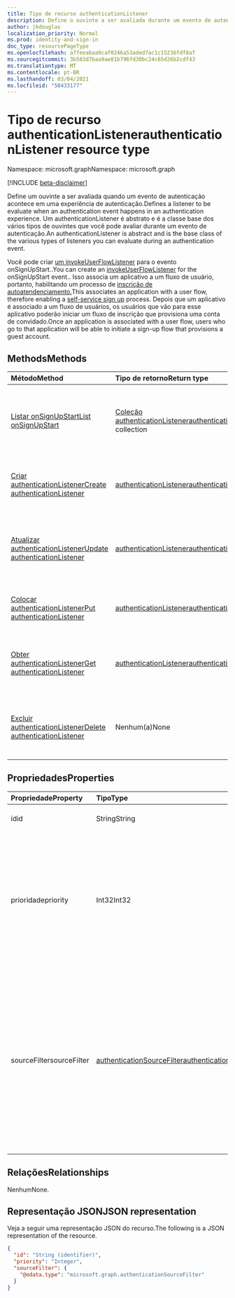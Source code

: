 ```yaml
---
title: Tipo de recurso authenticationListener
description: Define o ouvinte a ser avaliada durante um evento de autenticação.
author: jkdouglas
localization_priority: Normal
ms.prod: identity-and-sign-in
doc_type: resourcePageType
ms.openlocfilehash: a7feeabaa9caf0246a53aded7ac1c15236fdf8af
ms.sourcegitcommit: 3b583d7baa9ae81b796fd30bc24c65d26b2cdf43
ms.translationtype: MT
ms.contentlocale: pt-BR
ms.lasthandoff: 03/04/2021
ms.locfileid: "50433177"
---
```

# <a name="authenticationlistener-resource-type"></a><span data-ttu-id="545f6-103">Tipo de recurso authenticationListener</span><span class="sxs-lookup"><span data-stu-id="545f6-103">authenticationListener resource type</span></span>

<span data-ttu-id="545f6-104">Namespace: microsoft.graph</span><span class="sxs-lookup"><span data-stu-id="545f6-104">Namespace: microsoft.graph</span></span>

[!INCLUDE [beta-disclaimer](../../includes/beta-disclaimer.md)]

<span data-ttu-id="545f6-105">Define um ouvinte a ser avaliada quando um evento de autenticação acontece em uma experiência de autenticação.</span><span class="sxs-lookup"><span data-stu-id="545f6-105">Defines a listener to be evaluate when an authentication event happens in an authentication experience.</span></span> <span data-ttu-id="545f6-106">Um authenticationListener é abstrato e é a classe base dos vários tipos de ouvintes que você pode avaliar durante um evento de autenticação.</span><span class="sxs-lookup"><span data-stu-id="545f6-106">An authenticationListener is abstract and is the base class of the various types of listeners you can evaluate during an authentication event.</span></span> 

<span data-ttu-id="545f6-107">Você pode criar [um invokeUserFlowListener](../resources/invokeuserflowlistener.md) para o evento onSignUpStart..</span><span class="sxs-lookup"><span data-stu-id="545f6-107">You can create an [invokeUserFlowListener](../resources/invokeuserflowlistener.md) for the onSignUpStart event..</span></span> <span data-ttu-id="545f6-108">Isso associa um aplicativo a um fluxo de usuário, portanto, habilitando um processo de [inscrição de autoatendenciamento.](https://docs.microsoft.com/azure/active-directory/external-identities/self-service-sign-up-overview)</span><span class="sxs-lookup"><span data-stu-id="545f6-108">This associates an application with a user flow, therefore enabling a [self-service sign up](https://docs.microsoft.com/azure/active-directory/external-identities/self-service-sign-up-overview) process.</span></span> <span data-ttu-id="545f6-109">Depois que um aplicativo é associado a um fluxo de usuários, os usuários que vão para esse aplicativo poderão iniciar um fluxo de inscrição que provisiona uma conta de convidado.</span><span class="sxs-lookup"><span data-stu-id="545f6-109">Once an application is associated with a user flow, users who go to that application will be able to initiate a sign-up flow that provisions a guest account.</span></span>

## <a name="methods"></a><span data-ttu-id="545f6-110">Methods</span><span class="sxs-lookup"><span data-stu-id="545f6-110">Methods</span></span>

|<span data-ttu-id="545f6-111">Método</span><span class="sxs-lookup"><span data-stu-id="545f6-111">Method</span></span>|<span data-ttu-id="545f6-112">Tipo de retorno</span><span class="sxs-lookup"><span data-stu-id="545f6-112">Return type</span></span>|<span data-ttu-id="545f6-113">Descrição</span><span class="sxs-lookup"><span data-stu-id="545f6-113">Description</span></span>|
|:---|:---|:---|
|[<span data-ttu-id="545f6-114">Listar onSignUpStart</span><span class="sxs-lookup"><span data-stu-id="545f6-114">List onSignUpStart</span></span>](../api/authenticationeventspolicy-list-onsignupstart.md)|<span data-ttu-id="545f6-115">[Coleção authenticationListener](../resources/authenticationlistener.md)</span><span class="sxs-lookup"><span data-stu-id="545f6-115">[authenticationListener](../resources/authenticationlistener.md) collection</span></span>|<span data-ttu-id="545f6-116">Obter a coleção de recursos authenticationListener suportados pelo evento onSignupStart.</span><span class="sxs-lookup"><span data-stu-id="545f6-116">Get the collection of authenticationListener resources supported by the onSignupStart event.</span></span>|
|[<span data-ttu-id="545f6-117">Criar authenticationListener</span><span class="sxs-lookup"><span data-stu-id="545f6-117">Create authenticationListener</span></span>](../api/authenticationeventspolicy-post-onsignupstart.md)|[<span data-ttu-id="545f6-118">authenticationListener</span><span class="sxs-lookup"><span data-stu-id="545f6-118">authenticationListener</span></span>](../resources/authenticationlistener.md)|<span data-ttu-id="545f6-119">Crie um novo objeto authenticationListener para o evento onSignupStart.</span><span class="sxs-lookup"><span data-stu-id="545f6-119">Create a new authenticationListener object for the onSignupStart event.</span></span>|
|[<span data-ttu-id="545f6-120">Atualizar authenticationListener</span><span class="sxs-lookup"><span data-stu-id="545f6-120">Update authenticationListener</span></span>](../api/authenticationlistener-update.md)|[<span data-ttu-id="545f6-121">authenticationListener</span><span class="sxs-lookup"><span data-stu-id="545f6-121">authenticationListener</span></span>](../resources/authenticationlistener.md)|<span data-ttu-id="545f6-122">Atualize o ouvinte especificado definido para o evento onSignupStart no pipeline de autenticação.</span><span class="sxs-lookup"><span data-stu-id="545f6-122">Update the specified listener defined for the onSignupStart event in the authentication pipeline.</span></span>|
|[<span data-ttu-id="545f6-123">Colocar authenticationListener</span><span class="sxs-lookup"><span data-stu-id="545f6-123">Put authenticationListener</span></span>](../api/authenticationlistener-put.md)|[<span data-ttu-id="545f6-124">authenticationListener</span><span class="sxs-lookup"><span data-stu-id="545f6-124">authenticationListener</span></span>](../resources/authenticationlistener.md)|<span data-ttu-id="545f6-125">Substitua as propriedades de um objeto authenticationListener.</span><span class="sxs-lookup"><span data-stu-id="545f6-125">Replace the properties of an authenticationListener object.</span></span>|
|[<span data-ttu-id="545f6-126">Obter authenticationListener</span><span class="sxs-lookup"><span data-stu-id="545f6-126">Get authenticationListener</span></span>](../api/authenticationlistener-get.md)|[<span data-ttu-id="545f6-127">authenticationListener</span><span class="sxs-lookup"><span data-stu-id="545f6-127">authenticationListener</span></span>](../resources/authenticationlistener.md)|<span data-ttu-id="545f6-128">Obter o ouvinte especificado definido para o evento onSignupStart no pipeline de autenticação.</span><span class="sxs-lookup"><span data-stu-id="545f6-128">Get the specified listener defined for the onSignupStart event in the authentication pipeline.</span></span>|
|[<span data-ttu-id="545f6-129">Excluir authenticationListener</span><span class="sxs-lookup"><span data-stu-id="545f6-129">Delete authenticationListener</span></span>](../api/authenticationlistener-delete.md)|<span data-ttu-id="545f6-130">Nenhum(a)</span><span class="sxs-lookup"><span data-stu-id="545f6-130">None</span></span>|<span data-ttu-id="545f6-131">Exclua o ouvinte especificado definido para o evento onSignupStart no pipeline de autenticação.</span><span class="sxs-lookup"><span data-stu-id="545f6-131">Delete the specified listener defined for the onSignupStart event in the authentication pipeline.</span></span>|

## <a name="properties"></a><span data-ttu-id="545f6-132">Propriedades</span><span class="sxs-lookup"><span data-stu-id="545f6-132">Properties</span></span>

|<span data-ttu-id="545f6-133">Propriedade</span><span class="sxs-lookup"><span data-stu-id="545f6-133">Property</span></span>|<span data-ttu-id="545f6-134">Tipo</span><span class="sxs-lookup"><span data-stu-id="545f6-134">Type</span></span>|<span data-ttu-id="545f6-135">Descrição</span><span class="sxs-lookup"><span data-stu-id="545f6-135">Description</span></span>|
|:---|:---|:---|
|<span data-ttu-id="545f6-136">id</span><span class="sxs-lookup"><span data-stu-id="545f6-136">id</span></span>|<span data-ttu-id="545f6-137">String</span><span class="sxs-lookup"><span data-stu-id="545f6-137">String</span></span>|<span data-ttu-id="545f6-138">O identificador da ação.</span><span class="sxs-lookup"><span data-stu-id="545f6-138">The identifier of the action.</span></span>|
|<span data-ttu-id="545f6-139">prioridade</span><span class="sxs-lookup"><span data-stu-id="545f6-139">priority</span></span>|<span data-ttu-id="545f6-140">Int32</span><span class="sxs-lookup"><span data-stu-id="545f6-140">Int32</span></span>|<span data-ttu-id="545f6-141">A prioridade do ouvinte.</span><span class="sxs-lookup"><span data-stu-id="545f6-141">The priority of the listener.</span></span> <span data-ttu-id="545f6-142">Determina a ordem de avaliação quando um evento tem vários ouvintes.</span><span class="sxs-lookup"><span data-stu-id="545f6-142">Determines the order of evaluation when an event has multiple listeners.</span></span> <span data-ttu-id="545f6-143">A prioridade é avaliada de baixo para alto.</span><span class="sxs-lookup"><span data-stu-id="545f6-143">The priority is evaluated from low to high.</span></span>|
|<span data-ttu-id="545f6-144">sourceFilter</span><span class="sxs-lookup"><span data-stu-id="545f6-144">sourceFilter</span></span>|[<span data-ttu-id="545f6-145">authenticationSourceFilter</span><span class="sxs-lookup"><span data-stu-id="545f6-145">authenticationSourceFilter</span></span>](../resources/authenticationsourcefilter.md)|<span data-ttu-id="545f6-146">Filtrar com base na origem da autenticação usada para determinar se o ouvinte é avaliado.</span><span class="sxs-lookup"><span data-stu-id="545f6-146">Filter based on the source of the authentication that is used to determine whether the listener is evaluated.</span></span> <span data-ttu-id="545f6-147">No momento, isso está limitado a avaliações com base no aplicativo ao que o usuário está autenticando.</span><span class="sxs-lookup"><span data-stu-id="545f6-147">This is currently limited to evaluations based on application the user is authenticating to.</span></span>|

## <a name="relationships"></a><span data-ttu-id="545f6-148">Relações</span><span class="sxs-lookup"><span data-stu-id="545f6-148">Relationships</span></span>

<span data-ttu-id="545f6-149">Nenhum</span><span class="sxs-lookup"><span data-stu-id="545f6-149">None.</span></span>

## <a name="json-representation"></a><span data-ttu-id="545f6-150">Representação JSON</span><span class="sxs-lookup"><span data-stu-id="545f6-150">JSON representation</span></span>

<span data-ttu-id="545f6-151">Veja a seguir uma representação JSON do recurso.</span><span class="sxs-lookup"><span data-stu-id="545f6-151">The following is a JSON representation of the resource.</span></span>
<!-- {
  "blockType": "resource",
  "keyProperty": "id",
  "@odata.type": "microsoft.graph.authenticationListener",
  "openType": false
}
-->

``` json
{
  "id": "String (identifier)",
  "priority": "Integer",
  "sourceFilter": {
    "@odata.type": "microsoft.graph.authenticationSourceFilter"
  }
}
```
